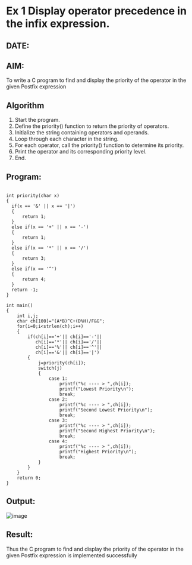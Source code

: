 # Ex 1 Display operator precedence in the infix expression.
## DATE: 
## AIM:
To write a C program to find and display the priority of the operator in the given Postfix expression

## Algorithm
1. Start the program. 
2. Define the priority() function to return the priority of operators. 
3. Initialize the string containing operators and operands. 
4. Loop through each character in the string. 
5. For each operator, call the priority() function to determine its priority. 
6. Print the operator and its corresponding priority level. 
7. End.

## Program:
```

int priority(char x)
{
  if(x == '&' || x == '|')
  {
      return 1;
  }
  else if(x == '+' || x == '-')
  {
      return 1;
  }
  else if(x == '*' || x == '/')
  {
      return 3;
  }
  else if(x == '^')
  {
      return 4;
  }
  return -1;
}
 
int main() 
{ 
    int i,j; 
    char ch[100]="(A*B)^C+(D%H)/F&G"; 
    for(i=0;i<strlen(ch);i++) 
    { 
        if(ch[i]=='+'|| ch[i]=='-'|| 
           ch[i]=='*'|| ch[i]=='/'|| 
           ch[i]=='%'|| ch[i]=='^'|| 
           ch[i]=='&'|| ch[i]=='|') 
        { 
            j=priority(ch[i]); 
            switch(j) 
            { 
                case 1: 
                    printf("%c ---- > ",ch[i]); 
                    printf("Lowest Priority\n"); 
                    break; 
                case 2: 
                    printf("%c ---- > ",ch[i]); 
                    printf("Second Lowest Priority\n"); 
                    break; 
                case 3: 
                    printf("%c ---- > ",ch[i]); 
                    printf("Second Highest Priority\n"); 
                    break; 
                case 4: 
                    printf("%c ---- > ",ch[i]); 
                    printf("Highest Priority\n"); 
                    break; 
            } 
        } 
    }  
    return 0; 
}

```

## Output:
![image](https://github.com/user-attachments/assets/9a488645-9657-496d-8be2-f649c60281e5)


## Result:
Thus the C program to find and display the priority of the operator in the given Postfix expression is implemented successfully
